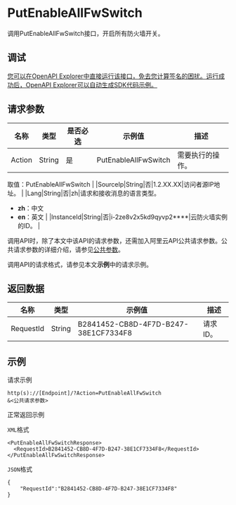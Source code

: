 # PutEnableAllFwSwitch

调用PutEnableAllFwSwitch接口，开启所有防火墙开关。

## 调试

[您可以在OpenAPI Explorer中直接运行该接口，免去您计算签名的困扰。运行成功后，OpenAPI Explorer可以自动生成SDK代码示例。](https://api.aliyun.com/#product=Cloudfw&api=PutEnableAllFwSwitch&type=RPC&version=2017-12-07)

## 请求参数

|名称|类型|是否必选|示例值|描述|
|--|--|----|---|--|
|Action|String|是|PutEnableAllFwSwitch|需要执行的操作。

 取值：PutEnableAllFwSwitch |
|SourceIp|String|否|1.2.XX.XX|访问者源IP地址。 |
|Lang|String|否|zh|请求和接收消息的语言类型。

 -   **zh**：中文
-   **en**：英文 |
|InstanceId|String|否|i-2ze8v2x5kd9qyvp2\*\*\*\*|云防火墙实例的ID。 |

调用API时，除了本文中该API的请求参数，还需加入阿里云API公共请求参数。公共请求参数的详细介绍，请参见[公共参数](https://help.aliyun.com/document_detail/94763.html)。

调用API的请求格式，请参见本文**示例**中的请求示例。

## 返回数据

|名称|类型|示例值|描述|
|--|--|---|--|
|RequestId|String|B2841452-CB8D-4F7D-B247-38E1CF7334F8|请求ID。 |

## 示例

请求示例

```
http(s)://[Endpoint]/?Action=PutEnableAllFwSwitch
&<公共请求参数>
```

正常返回示例

`XML`格式

```
<PutEnableAllFwSwitchResponse>
  <RequestId>B2841452-CB8D-4F7D-B247-38E1CF7334F8</RequestId>
</PutEnableAllFwSwitchResponse>
```

`JSON`格式

```
{
    "RequestId":"B2841452-CB8D-4F7D-B247-38E1CF7334F8"
}
```

